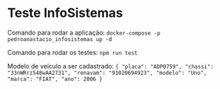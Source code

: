 # Teste InfoSistemas

Comando para rodar a aplicação:
``docker-compose -p pedroanastacio_infosistemas up -d``

Comando para rodar os testes:
``npm run test``

Modelo de veículo a ser cadastrado:
``{
	"placa": "ADP0759",
	"chassi": "33nWRrz548wAA2731",
	"renavam": "91020694923",
	"modelo": "Uno",
	"marca": "FIAT",
	"ano": 2006
}
``